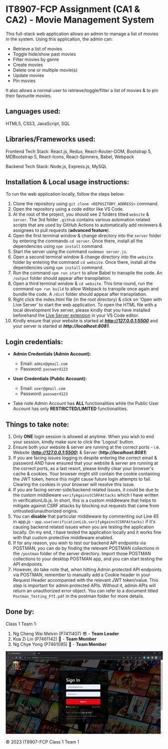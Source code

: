# IT8907-FCP Assignment (CA1 & CA2) - Movie Management System

This full-stack web application allows an admin to manage a list of movies in the system. Using this application, the admin can:

- Retrieve a list of movies
- Toggle hide/show past movies
- Filter movies by genre
- Create movies
- Delete one or multiple movie(s)
- Update movies
- Pin movies

It also allows a normal user to retrieve/toggle/filter a list of movies & to pin their favourite movies.

## Languages used:

HTML5, CSS3, JavaScript, SQL

## Libraries/Frameworks used:

Frontend Tech Stack: React.js, Redux, React-Router-DOM, Bootstrap 5, MDBootstrap 5, React-Icons, React-Spinners, Babel, Webpack

Backend Tech Stack: Node.js, Express.js, MySQL

## Installation & Local usage instructions:

To run the web application locally, follow the steps below:

1. Clone the repository using `git clone <REPOSITORY_ADDRESS>` command.
2. Open the repository using a code editor like VS Code.
3. At the root of the project, you should see 2 folders titled `website` & `server`. The 3rd folder `.github` contains various automation related scripts that are used by GitHub Actions to automatically add reviewers & assignees to pull requests (**advanced feature**).
4. Open the first terminal window & change directory into the `server` folder by entering the commands `cd server`. Once there, install all the dependencies using `npm install` command.
5. Start the server using the command `nodemon server.js`.
6. Open a second terminal window & change directory into the `website` folder by entering the command `cd website`. Once there, install all the dependencies using `npm install` command.
7. Run the command `npm run start` to allow Babel to transpile the code. An `/output` folder should appear after transpilation.
8. Open a third terminal window & `cd website`. This time round, run the command `npm run build` to allow Webpack to transpile once again and bundle the code. A `/dist` folder should appear after transpilation.
9. Right click the index.html file (in the root directory) & click on 'Open with Live Server' to start the web application. To open the HTML file with a local development live server, please kindly that you have installed beforehand the [Live Server extension](https://marketplace.visualstudio.com/items?itemName=ritwickdey.LiveServer) in your VS Code editor.
10. Kindly ensure that your website is started at ***http://127.0.0.1:5500*** and your server is started at **_http://localhost:8081_**.

## Login credentials:

- **Admin Credentials (Admin Account):**

  - Email: `admin@gmail.com`
  - Password: `password123`

- **User Credentials (Public Account):**

  - Email: `user@gmail.com`
  - Password: `password123`

- Take note Admin Account has **ALL** functionalities while the Public User Account has only **RESTRICTED/LIMITED** functionalities.

## Things to take note:

1. Only **ONE** login session is allowed at anytime. When you wish to end your session, kindly make sure to click the 'Logout' button.
2. Ensure both your website & server are running at the correct ports - i.e. Website (***http://127.0.0.1:5500***) & Server (**_http://localhost:8081_**)
3. If you are facing issues logging in despite entering the correct email & password AND have ensured that your website & server are running at the correct ports, as a last resort, please kindly clear your browser's cache & cookies. Your browser might still contain the cookie containing the JWT token, hence this might cause future login attempts to fail. Clearing the cookies in your browser will resolve this issue.
4. If you are facing server-side/backend related issues, it could be due to the custom middleware `verifyAgainstCSRFAttacks` which I have written in verificationLib.js. In short, this is a custom middleware that helps to mitigate against CSRF attacks by blocking out requests that came from untrusted/unauthorized origins.
5. You can **disable** that particular middleware by commenting out Line 65 in app.js - `app.use(verificationLib.verifyAgainstCSRFAttacks)` if it's causing backend related issues when you are testing the application locally. On my end, I have tested the application locally and it works fine with that custom protective middleware enabled.
6. If for any reason, you wish to test our backend API endpoints via POSTMAN, you can do by finding the relevant POSTMAN collections in the `/postman` folder of the server directory. Import those POSTMAN collections to your desktop POSTMAN app, and you can start testing the API endpoints.
7. However, do take note that, when hitting Admin protected API endpoints via POSTMAN, remember to manually add a Cookie header in your Request Header accompanied with the relevant JWT token/value. This step is important for admin protected APIs. Without it, admin APIs will return an unauthorized error object. You can refer to a document titled `Postman_Testing_FYI.pdf` in the postman folder for more details.

## Done by:

Class 1 Team 1:

1. Ng Cheng Wai Melvin (P7411407) 😎 - **Team Leader**
2. Kua Zi Lin (P7461142) 👿 - **Team Member**
3. Ng Chye Yong (P7461085) 🥶 - **Team Member**

<img src="./website/src/img/demo.jpg" alt="Homepage Image"/>

© 2023 IT8907-FCP Class 1 Team 1
